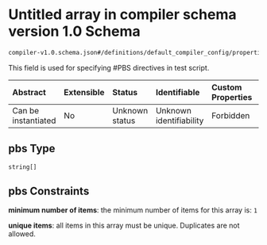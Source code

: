 # Untitled array in compiler schema version 1.0 Schema

```txt
compiler-v1.0.schema.json#/definitions/default_compiler_config/properties/pbs
```

This field is used for specifying #PBS directives in test script.

| Abstract            | Extensible | Status         | Identifiable            | Custom Properties | Additional Properties | Access Restrictions | Defined In                                                                            |
| :------------------ | :--------- | :------------- | :---------------------- | :---------------- | :-------------------- | :------------------ | :------------------------------------------------------------------------------------ |
| Can be instantiated | No         | Unknown status | Unknown identifiability | Forbidden         | Allowed               | none                | [compiler-v1.0.schema.json*](../out/compiler-v1.0.schema.json "open original schema") |

## pbs Type

`string[]`

## pbs Constraints

**minimum number of items**: the minimum number of items for this array is: `1`

**unique items**: all items in this array must be unique. Duplicates are not allowed.
